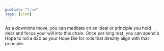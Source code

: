 ```yaml
---
publish: "true"
tags: [Item]
---
```

As a downtime move, you can meditate on an ideal or principle you hold dear and focus your will into this chain. Once per long rest, you can spend a Hope to roll a d20 as your Hope Die for rolls that directly align with that principle.
